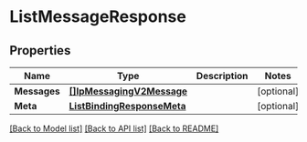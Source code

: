 # ListMessageResponse

## Properties

Name | Type | Description | Notes
------------ | ------------- | ------------- | -------------
**Messages** | [**[]IpMessagingV2Message**](IpMessagingV2Message.md) |  |[optional] 
**Meta** | [**ListBindingResponseMeta**](ListBindingResponseMeta.md) |  |[optional] 

[[Back to Model list]](../README.md#documentation-for-models) [[Back to API list]](../README.md#documentation-for-api-endpoints) [[Back to README]](../README.md)


